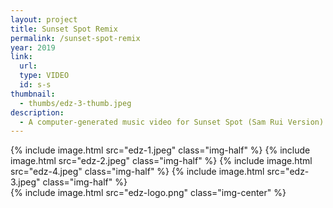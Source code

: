 ```yaml
---
layout: project
title: Sunset Spot Remix
permalink: /sunset-spot-remix
year: 2019
link:
  url: 
  type: VIDEO
  id: s-s
thumbnail:
  - thumbs/edz-3-thumb.jpeg
description:
  - A computer-generated music video for Sunset Spot (Sam Rui Version) from Tzekin's 'Skyline Death Remixes,' released via Pan-Asian artist collective Eternal Dragonz. Featured on <a href="https://avyss-magazine.com/2019/07/12/8126" class="underline" target="_blank">Avyss↗&#xFE0E;</a> and <a href="https://www.thefader.com/2019/07/09/dreamville-sacrifices-cupcakke-ayesha-mahalia-odunsi-best-songs" class="underline" target="_blank">The Fader↗&#xFE0E;</a>.
---
```

<div class="img-container">
  {% include image.html src="edz-1.jpeg" class="img-half" %}
  {% include image.html src="edz-2.jpeg" class="img-half" %}
  {% include image.html src="edz-4.jpeg" class="img-half" %}
  {% include image.html src="edz-3.jpeg" class="img-half" %}
  <br>
  {% include image.html src="edz-logo.png" class="img-center" %}
</div>